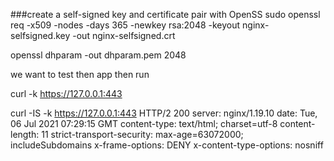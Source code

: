 ###create a self-signed key and certificate pair with OpenSS
sudo openssl req -x509 -nodes -days 365 -newkey rsa:2048 -keyout nginx-selfsigned.key -out nginx-selfsigned.crt


openssl dhparam -out dhparam.pem 2048



we want to test then app then run

curl -k https://127.0.0.1:443


curl -IS -k https://127.0.0.1:443
HTTP/2 200
server: nginx/1.19.10
date: Tue, 06 Jul 2021 07:29:15 GMT
content-type: text/html; charset=utf-8
content-length: 11
strict-transport-security: max-age=63072000; includeSubdomains
x-frame-options: DENY
x-content-type-options: nosniff
